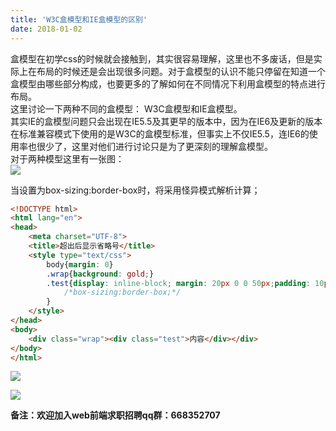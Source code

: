 ```yaml
---
title: 'W3C盒模型和IE盒模型的区别'
date: 2018-01-02
---   
```

盒模型在初学css的时候就会接触到，其实很容易理解，这里也不多废话，但是实际上在布局的时候还是会出现很多问题。对于盒模型的认识不能只停留在知道一个盒模型由哪些部分构成，也要更多的了解如何在不同情况下利用盒模型的特点进行布局。  
这里讨论一下两种不同的盒模型： W3C盒模型和IE盒模型。  
其实IE的盒模型问题只会出现在IE5.5及其更早的版本中，因为在IE6及更新的版本在标准兼容模式下使用的是W3C的盒模型标准，但事实上不仅IE5.5，连IE6的使用率也很少了，这里对他们进行讨论只是为了更深刻的理解盒模型。  
对于两种模型这里有一张图：  
![](https://img-blog.csdn.net/20180102160257865)

当设置为box-sizing:border-box时，将采用怪异模式解析计算；

```html
<!DOCTYPE html>      
<html lang="en">      
<head>      
    <meta charset="UTF-8">      
    <title>超出后显示省略号</title>    
    <style type="text/css">
    	body{margin: 0}
    	.wrap{background: gold;}
      	.test{display: inline-block; margin: 20px 0 0 50px;padding: 10px 0 0 50px; width:200px;height: 200px;border: 5px solid green;background: #666;
      		/*box-sizing:border-box;*/
      	}
    </style>     
</head>      
<body>
	<div class="wrap"><div class="test">内容</div></div>
</body>      
</html> 
```
![](https://img-blog.csdn.net/20180102160600594)  
  

![](https://img-blog.csdn.net/20180102160617173)

****备注**：欢迎加入web前端求职招聘qq群：**668352707****